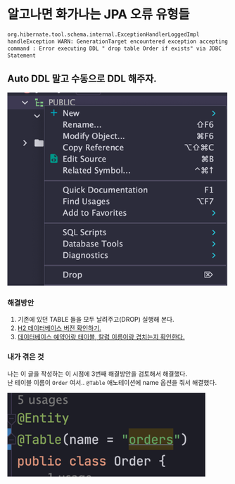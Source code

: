 # 알고나면 화가나는 JPA 오류 유형들

```
org.hibernate.tool.schema.internal.ExceptionHandlerLoggedImpl handleException WARN: GenerationTarget encountered exception accepting command : Error executing DDL " drop table Order if exists" via JDBC Statement
```

## Auto DDL 말고 수동으로 DDL 해주자.
<img src="../../img/drop-table.png" width="500px">

### 해결방안
1. 기존에 있던 TABLE 들을 모두 날려주고(DROP) 실행해 본다.
2. [H2 데이터베이스 버전 확인하기.](https://inf.run/4uLo)
3. [데이터베이스 예약어랑 테이블, 칼럼 이름이랑 겹치는지 확인한다.](https://bit.ly/3telu1m)

### 내가 겪은 것

나는 이 글을 작성하는 이 시점에 3번째 해결방안을 검토해서 해결했다.  
난 테이블 이름이 `Order` 여서.. `@Table` 애노테이션에 name 옵션을 줘서 해결했다.

<img src="../../img/db-예약어-주의.png" width="450px">